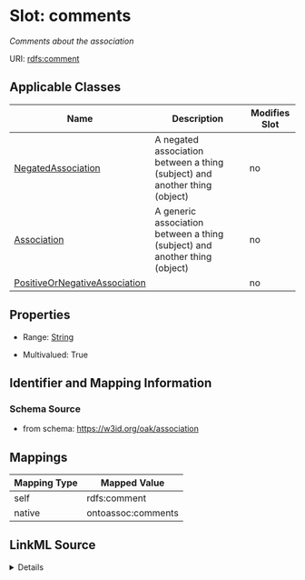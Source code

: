 

# Slot: comments


_Comments about the association_





URI: [rdfs:comment](rdfs:comment)



<!-- no inheritance hierarchy -->





## Applicable Classes

| Name | Description | Modifies Slot |
| --- | --- | --- |
| [NegatedAssociation](NegatedAssociation.md) | A negated association between a thing (subject) and another thing (object) |  no  |
| [Association](Association.md) | A generic association between a thing (subject) and another thing (object) |  no  |
| [PositiveOrNegativeAssociation](PositiveOrNegativeAssociation.md) |  |  no  |







## Properties

* Range: [String](String.md)

* Multivalued: True





## Identifier and Mapping Information







### Schema Source


* from schema: https://w3id.org/oak/association




## Mappings

| Mapping Type | Mapped Value |
| ---  | ---  |
| self | rdfs:comment |
| native | ontoassoc:comments |




## LinkML Source

<details>
```yaml
name: comments
description: Comments about the association
from_schema: https://w3id.org/oak/association
rank: 1000
slot_uri: rdfs:comment
alias: comments
domain_of:
- PositiveOrNegativeAssociation
range: string
multivalued: true

```
</details>
